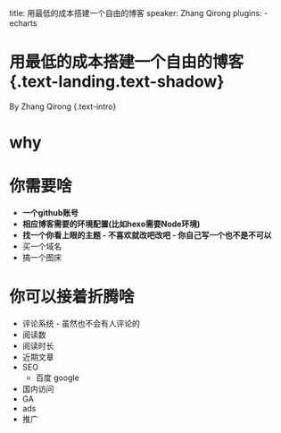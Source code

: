 title: 用最低的成本搭建一个自由的博客
speaker: Zhang Qirong
plugins:
    - echarts

<slide class="bg-black-blue aligncenter" image="https://source.unsplash.com/C1HhAQrbykQ/ .dark">

# 用最低的成本搭建一个自由的博客 {.text-landing.text-shadow}

By Zhang Qirong {.text-intro}

<slide class="bg-black-blue aligncenter" image="https://source.unsplash.com/C1HhAQrbykQ/ .dark">

# why

<slide class="bg-black-blue aligncenter" image="https://source.unsplash.com/C1HhAQrbykQ/ .dark">

# 你需要啥

- **一个github账号**
- **相应博客需要的环境配置(比如hexo需要Node环境)**
- **找一个你看上眼的主题 - 不喜欢就改吧改吧 - 你自己写一个也不是不可以**
- 买一个域名
- 搞一个图床

<slide class="bg-black-blue aligncenter" image="https://source.unsplash.com/C1HhAQrbykQ/ .dark">

# 你可以接着折腾啥

- 评论系统 - 虽然也不会有人评论的
- 阅读数
- 阅读时长
- 近期文章
- SEO
  - 百度 google
- 国内访问 
- GA
- ads
- 推广